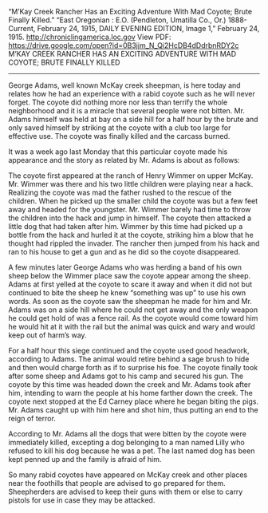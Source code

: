 “M’Kay Creek Rancher Has an Exciting Adventure With Mad Coyote; Brute Finally Killed.” “East Oregonian : E.O. (Pendleton, Umatilla Co., Or.) 1888-Current, February 24, 1915, DAILY EVENING EDITION, Image 1,” February 24, 1915. http://chroniclingamerica.loc.gov
View PDF: https://drive.google.com/open?id=0B3jjm_N_Qi2HcDB4dDdrbnRDY2c
M’KAY CREEK RANCHER HAS AN EXCITING ADVENTURE WITH MAD COYOTE; BRUTE FINALLY KILLED
________

George Adams, well known McKay creek sheepman, is here today and relates how he had an experience with a rabid coyote such as he will never forget. The coyote did nothing more nor less than terrify the whole neighborhood and it is a miracle that several people were not bitten. Mr. Adams himself was held at bay on a side hill for a half hour by the brute and only saved himself by striking at the coyote with a club too large for effective use. The coyote was finally killed and the carcass burned.

It was a week ago last Monday that this particular coyote made his appearance and the story as related by Mr. Adams is about as follows:

The coyote first appeared at the ranch of Henry Wimmer on upper McKay. Mr. Wimmer was there and his two little children were playing near a hack. Realizing the coyote was mad the father rushed to the rescue of the children. When he picked up the smaller child the coyote was but a few feet away and headed for the youngster. Mr. Wimmer barely had time to throw the children into the hack and jump in himself. The coyote then attacked a little dog that had taken after him. Wimmer by this time had picked up a bottle from the hack and hurled it at the coyote, striking him a blow that he thought had rippled the invader. The rancher then jumped from his hack and ran to his house to get a gun and as he did so the coyote disappeared.

A few minutes later George Adams who was herding a band of his own sheep below the Wimmer place saw the coyote appear among the sheep. Adams at first yelled at the coyote to scare it away and when it did not but continued to bite the sheep he knew “something was up” to use his own words. As soon as the coyote saw the sheepman he made for him and Mr. Adams was on a side hill where he could not get away and the only weapon he could get hold of was a fence rail. As the coyote would come toward him he would hit at it with the rail but the animal was quick and wary and would keep out of harm’s way.

For a half hour this siege continued and the coyote used good headwork, according to Adams. The animal would retire behind a sage brush to hide and then would charge forth as if to surprise his foe. The coyote finally took after some sheep and Adams got to his camp and secured his gun. The coyote by this time was headed down the creek and Mr. Adams took after him, intending to warn the people at his home farther down the creek. The coyote next stopped at the Ed Carney place where he began biting the pigs. Mr. Adams caught up with him here and shot him, thus putting an end to the reign of terror.

According to Mr. Adams all the dogs that were bitten by the coyote were immediately killed, excepting a dog belonging to a man named Lilly who refused to kill his dog because he was a pet. The last named dog has been kept penned up and the family is afraid of him.

So many rabid coyotes have appeared on McKay creek and other places near the foothills that people are advised to go prepared for them. Sheepherders are advised to keep their guns with them or else to carry pistols for use in case they may be attacked.

